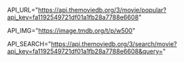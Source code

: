 API_URL="https://api.themoviedb.org/3/movie/popular?api_key=fa1192549721df01a1fb28a7788e6608"

API_IMG="https://image.tmdb.org/t/p/w500"

API_SEARCH="https://api.themoviedb.org/3/search/movie?api_key=fa1192549721df01a1fb28a7788e6608&query="
